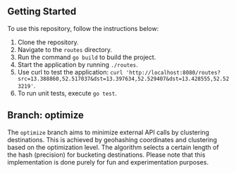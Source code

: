 ## Getting Started

To use this repository, follow the instructions below:

1. Clone the repository.
2. Navigate to the `routes` directory.
3. Run the command `go build` to build the project.
4. Start the application by running `./routes`.
5. Use curl to test the application: `curl 'http://localhost:8080/routes?src=13.388860,52.517037&dst=13.397634,52.529407&dst=13.428555,52.523219'`.
6. To run unit tests, execute `go test`.

## Branch: optimize

The `optimize` branch aims to minimize external API calls by clustering destinations. This is achieved by geohashing coordinates and clustering based on the optimization level. The algorithm selects a certain length of the hash (precision) for bucketing destinations. Please note that this implementation is done purely for fun and experimentation purposes.